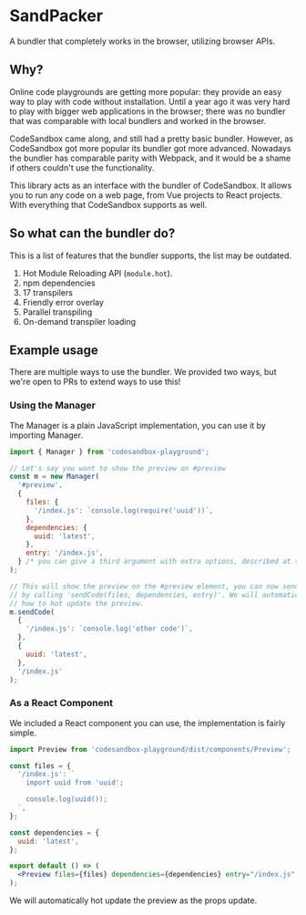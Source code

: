 # SandPacker

A bundler that completely works in the browser, utilizing browser APIs.

## Why?

Online code playgrounds are getting more popular: they provide an easy way to play with code without installation. Until a year ago it was very hard to play with bigger web applications in the browser; there was no bundler that was comparable with local bundlers and worked in the browser.

CodeSandbox came along, and still had a pretty basic bundler. However, as CodeSandbox got more popular its bundler got more advanced. Nowadays the bundler has comparable parity with Webpack, and it would be a shame if others couldn't use the functionality.

This library acts as an interface with the bundler of CodeSandbox. It allows you to run any code on a web page, from Vue projects to React projects. With everything that CodeSandbox supports as well.

## So what can the bundler do?

This is a list of features that the bundler supports, the list may be outdated.

1. Hot Module Reloading API (`module.hot`).
2. npm dependencies
3. 17 transpilers
4. Friendly error overlay
5. Parallel transpiling
6. On-demand transpiler loading

## Example usage

There are multiple ways to use the bundler. We provided two ways, but we're open to PRs to extend ways to use this!

### Using the Manager

The Manager is a plain JavaScript implementation, you can use it by importing Manager.

```js
import { Manager } from 'codesandbox-playground';

// Let's say you want to show the preview on #preview
const m = new Manager(
  '#preview',
  {
    files: {
      '/index.js': `console.log(require('uuid'))`,
    },
    dependencies: {
      uuid: 'latest',
    },
    entry: '/index.js',
  } /* you can give a third argument with extra options, described at the bottom */
);

// This will show the preview on the #preview element, you can now send new code
// by calling 'sendCode(files, dependencies, entry)'. We will automatically determine
// how to hot update the preview.
m.sendCode(
  {
    '/index.js': `console.log('other code')`,
  },
  {
    uuid: 'latest',
  },
  '/index.js'
);
```

### As a React Component

We included a React component you can use, the implementation is fairly simple.

```jsx
import Preview from 'codesandbox-playground/dist/components/Preview';

const files = {
  '/index.js': `
    import uuid from 'uuid';

    console.log(uuid());
  `,
};

const dependencies = {
  uuid: 'latest',
};

export default () => (
  <Preview files={files} dependencies={dependencies} entry="/index.js" />
);
```

We will automatically hot update the preview as the props update.
